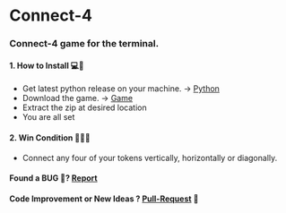 # Connect-4
### Connect-4 game for the terminal.
#### 1. How to Install 💻💾
- Get latest python release on your machine. -> [Python](https://www.python.org/downloads/)
- Download the game. -> [Game](https://github.com/Glenn-Mendonca/Connect-4/archive/refs/heads/main.zip)
- Extract the zip at desired location
- You are all set
#### 2. Win Condition 🎉🥳🎊
- Connect any four of your tokens vertically, horizontally or diagonally.
#### Found a BUG 🐛? [Report](https://github.com/Glenn-Mendonca/Connect-4/issues/new/choose)
#### Code Improvement or New Ideas ? [Pull-Request](https://github.com/Glenn-Mendonca/Connect-4/compare) 🙂
